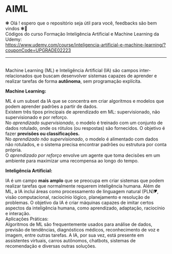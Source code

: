 # AIML
❃ Olá ! espero que o repositório seja útil para você, feedbacks são bem vindos ❃🚀
<br>Códigos do curso Formação Inteligência Artificial e Machine Learning da Udemy:<br> https://www.udemy.com/course/inteligencia-artificial-e-machine-learning/?couponCode=UPGRADE02223
***
<br>Machine Learning (ML) e Inteligência Artificial (IA) são campos inter-relacionados que buscam desenvolver sistemas capazes de aprender e realizar tarefas de forma **autônoma**, sem programação explícita.

**Machine Learning:**

ML é um subset da IA que se concentra em criar algoritmos e modelos que podem aprender padrões a partir de dados.
<br>
Existem três tipos principais de aprendizado em ML: supervisionado, não supervisionado e por reforço.
<br>
No *aprendizado supervisionado*, o modelo é treinado com um conjunto de dados rotulado, onde os rótulos (ou respostas) são fornecidos. O objetivo é fazer **previsões ou classificações.**
<br>
No *aprendizado não supervisionado*, o modelo é alimentado com dados não rotulados, e o sistema precisa encontrar padrões ou estrutura por conta própria.
<br>
O *aprendizado por reforço* envolve um agente que toma decisões em um ambiente para maximizar uma recompensa ao longo do tempo.
<br>

**Inteligência Artificial:**

IA é um campo **mais amplo** que se preocupa em criar sistemas que podem realizar tarefas que normalmente requerem inteligência humana.
Além de ML, a IA inclui áreas como processamento de linguagem natural (PLN)🎔, visão computacional, raciocínio lógico, planejamento e resolução de problemas.
O objetivo da IA é criar máquinas capazes de imitar certos aspectos da inteligência humana, como aprendizado, adaptação, raciocínio e interação.
<br>
Aplicações Práticas:
<br>
Algoritmos de ML são frequentemente usados para análise de dados, previsão de tendências, diagnósticos médicos, reconhecimento de voz e imagem, entre outras tarefas.
A IA, por sua vez, está presente em assistentes virtuais, carros autônomos, chatbots, sistemas de recomendação e diversas outras soluções.
